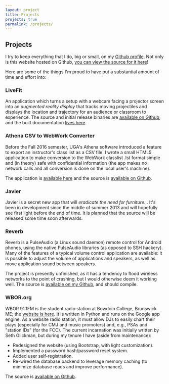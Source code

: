 ```yaml
---
layout: project
title: Projects
projects: true
permalink: /projects/
---
```


## Projects

I try to keep everything that I do, big or
small, on my [Github profile](https://github.com/hchapman). Not only
is this website hosted on Github,
[you can view the source for it here](https://github.com/hchapman/hchapman.github.io)!

Here are some of the things I'm proud to have put a substantial amount of
time and effort into:

### LiveFit

An application which turns a setup with a webcam facing a projector screen into
an *augmented reality display* that tracks moving projectiles and displays the
location and trajectory for an audience or classroom to experience. The source
and initial release binaries are
[available on Github](https://github.com/hchapman/LiveFit), and the
built documentation [lives here](/LiveFit/).

### Athena CSV to WebWork Converter

Before the Fall 2016 semester, UGA's Athena software introduced a feature to
export an instructor's class list as a CSV file. I wrote a small HTML5 application
to make conversion to the WebWork classlist .lst format simple and (in theory)
safe with confidential information (the app makes no network calls and all
conversion is done on the local user's machine).

The application is [available here](/wwconvert/) and the source is
[available on Github](https://github.com/hchapman/uga-webwork-tools).

### Javier

Javier is a secret new app that will *eradicate the need for
furniture*... It's been in development since the middle of summer 2013
and will hopefully see first light before the end of time. It is
planned that the source will be released some time soon afterwards.

### Reverb

Reverb is a PulseAudio (a Linux sound daemon) remote control for
Android phones, using the native PulseAudio libraries (as opposed to
SSH hackery). Many of the features of a typical volume control
application are available: it is possible to adjust the volume of
applications and speakers, as well as move application sound between
speakers.

The project is presently unfinished, as it has a tendency to flood
wireless networks to the point of crashing, but I would otherwise deem
it working well. The source is
[available on my Github](https://github.com/hchapman/reverb), and
should compile.

### WBOR.org

WBOR 91.1FM is the student radio station at Bowdoin College, Brunswick
ME; the [website is here](http://www.wbor.org/). It is written in
Python and runs on the Google app engine. As a website radio
station, it must allow DJs to easily chart their plays (especially for
CMJ and music promoters) and, e.g., PSAs and "station IDs" (for the
FCC). The current incarnation was initially written by Seth Glickman,
but during my tenure I have (aside from maintenance):

+ Redesigned the website (using Bootstrap, with light customization).
+ Implemented a password hash/password reset system.
+ Added user self-registration.
+ Re-wired the database backend to leverage memory caching (to
minimize database reads and improve performance).

The source is [available on Github](https://github.com/rmartinez93/WBOR).
